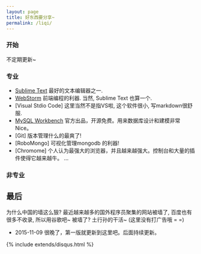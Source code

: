 ```yaml
---
layout: page
title: 好东西要分享~
permalink: /liqi/
---
```


### 开始 ###

不定期更新~

### 专业 ###

* [Sublime Text] 最好的文本编辑器之一.
* [WebStorm] 前端编程的利器. 当然, Sublime Text 也算一个.
* [Visual Stdio Code] 这里当然不是指VS啦, 这个软件很小, 写markdown很舒服. 
* [MySQL Workbench] 官方出品，开源免费。用来数据库设计和建模非常Nice。
* [Git] 版本管理什么的最爽了!
* [RoboMongo] 可视化管理mongodb 的利器!
* [Chromome] 个人认为最强大的浏览器，并且越来越强大。控制台和大量的插件使得它越来越牛。
...

### 非专业 ###




## 最后 ##

为什么中国的墙这么狠? 最近越来越多的国外程序员聚集的网站被墙了, 百度也有很多不收录, 所以用谷歌吧~ 被墙了? 土行孙的干活~ (这里没有打广告哦 = =)

* 2015-11-09 很晚了，第一版就更新到这里吧。后面持续更新。

{% include extends/disqus.html %}

[PhpStorm]:https://www.jetbrains.com/phpstorm/
[Sublime Text]:http://www.sublimetext.com/
[WebStorm]:https://www.jetbrains.com/webstorm/
[IntelliJ IDEA]:https://www.jetbrains.com/idea/
[Dash]:https://kapeli.com/dash
[Gask Mask]:https://github.com/2ndalpha/gasmask
[iTerm2]:https://www.iterm2.com/
[Sequel Pro]:http://www.sequelpro.com/
[MySQL Workbench]:https://www.mysql.com/products/workbench/
[chrome]:https://www.google.com/chrome/
[Evernote]:https://www.yinxiang.com/
[office]:https://products.office.com/zh-cn/mac/microsoft-office-for-mac
[Alfred]:https://www.alfredapp.com/
[AppCleaner]:http://www.freemacsoft.net/appcleaner/
[Spectacle]:https://www.spectacleapp.com/
[Best Trace]:https://itunes.apple.com/cn/app/best-trace/id1026747589?mt=8
[SmartFinder]:http://www.smartisan.com/apps/smartfinder
[iThoughtsX]:https://itunes.apple.com/cn/app/ithoughtsx/id720669838?mt=12&ign-mpt=uo%3D4



